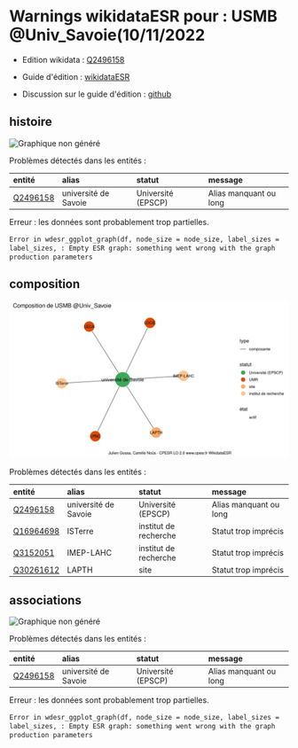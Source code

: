 Warnings wikidataESR pour : USMB @Univ_Savoie(10/11/2022
================

- Edition wikidata : [Q2496158](https://www.wikidata.org/wiki/Q2496158)
- Guide d'édition : [wikidataESR](https://github.com/cpesr/wikidataESR/)

- Discussion sur le guide d'édition : [github](https://github.com/cpesr/wikidataESR/issues)



## histoire 

![Graphique non généré](Q2496158-histoire.png) 

Problèmes détectés dans les entités :

|entité                                             |alias                |statut             |message                |
|:--------------------------------------------------|:--------------------|:------------------|:----------------------|
|[Q2496158](https://www.wikidata.org/wiki/Q2496158) |université de Savoie |Université (EPSCP) |Alias manquant ou long |

 


Erreur : les données sont probablement trop partielles.
```
Error in wdesr_ggplot_graph(df, node_size = node_size, label_sizes = label_sizes, : Empty ESR graph: something went wrong with the graph production parameters

``` 



## composition 

![Graphique non généré](Q2496158-composition.png) 

Problèmes détectés dans les entités :

|entité                                               |alias                |statut                |message                |
|:----------------------------------------------------|:--------------------|:---------------------|:----------------------|
|[Q2496158](https://www.wikidata.org/wiki/Q2496158)   |université de Savoie |Université (EPSCP)    |Alias manquant ou long |
|[Q16964698](https://www.wikidata.org/wiki/Q16964698) |ISTerre              |institut de recherche |Statut trop imprécis   |
|[Q3152051](https://www.wikidata.org/wiki/Q3152051)   |IMEP-LAHC            |institut de recherche |Statut trop imprécis   |
|[Q30261612](https://www.wikidata.org/wiki/Q30261612) |LAPTH                |site                  |Statut trop imprécis   |

 



## associations 

![Graphique non généré](Q2496158-associations.png) 

Problèmes détectés dans les entités :

|entité                                             |alias                |statut             |message                |
|:--------------------------------------------------|:--------------------|:------------------|:----------------------|
|[Q2496158](https://www.wikidata.org/wiki/Q2496158) |université de Savoie |Université (EPSCP) |Alias manquant ou long |

 


Erreur : les données sont probablement trop partielles.
```
Error in wdesr_ggplot_graph(df, node_size = node_size, label_sizes = label_sizes, : Empty ESR graph: something went wrong with the graph production parameters

``` 

